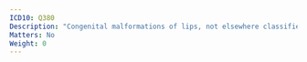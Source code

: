 ```yaml
---
ICD10: Q380
Description: "Congenital malformations of lips, not elsewhere classified"
Matters: No
Weight: 0
---
```


